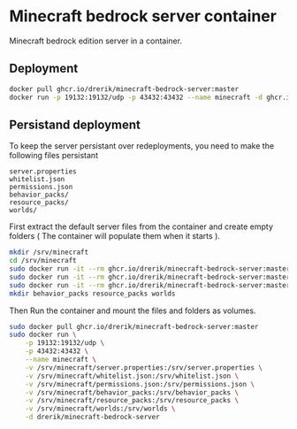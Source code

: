 # Minecraft bedrock server container

Minecraft bedrock edition server in a container.

## Deployment

```bash
docker pull ghcr.io/drerik/minecraft-bedrock-server:master 
docker run -p 19132:19132/udp -p 43432:43432 --name minecraft -d ghcr.io/drerik/minecraft-bedrock-server:master
```

## Persistand deployment

To keep the server persistant over redeployments, you need to make the following files persistant

```plain
server.properties
whitelist.json
permissions.json
behavior_packs/
resource_packs/
worlds/
```

First extract the default server files from the container and create empty folders ( The container will populate them when it starts ).

```bash
mkdir /srv/minecraft
cd /srv/minecraft
sudo docker run -it --rm ghcr.io/drerik/minecraft-bedrock-server:master cat /srv/server.properties | tee server.properties
sudo docker run -it --rm ghcr.io/drerik/minecraft-bedrock-server:master cat /srv/whitelist.json | tee whitelist.json
sudo docker run -it --rm ghcr.io/drerik/minecraft-bedrock-server:master cat /srv/permissions.json | tee permissions.json
mkdir behavior_packs resource_packs worlds
```

Then Run the container and mount the files and folders as volumes.

```bash
sudo docker pull ghcr.io/drerik/minecraft-bedrock-server:master
sudo docker run \
    -p 19132:19132/udp \
    -p 43432:43432 \
    --name minecraft \
    -v /srv/minecraft/server.properties:/srv/server.properties \
    -v /srv/minecraft/whitelist.json:/srv/whitelist.json \
    -v /srv/minecraft/permissions.json:/srv/permissions.json \
    -v /srv/minecraft/behavior_packs:/srv/behavior_packs \
    -v /srv/minecraft/resource_packs:/srv/resource_packs \
    -v /srv/minecraft/worlds:/srv/worlds \
    -d drerik/minecraft-bedrock-server 
```

